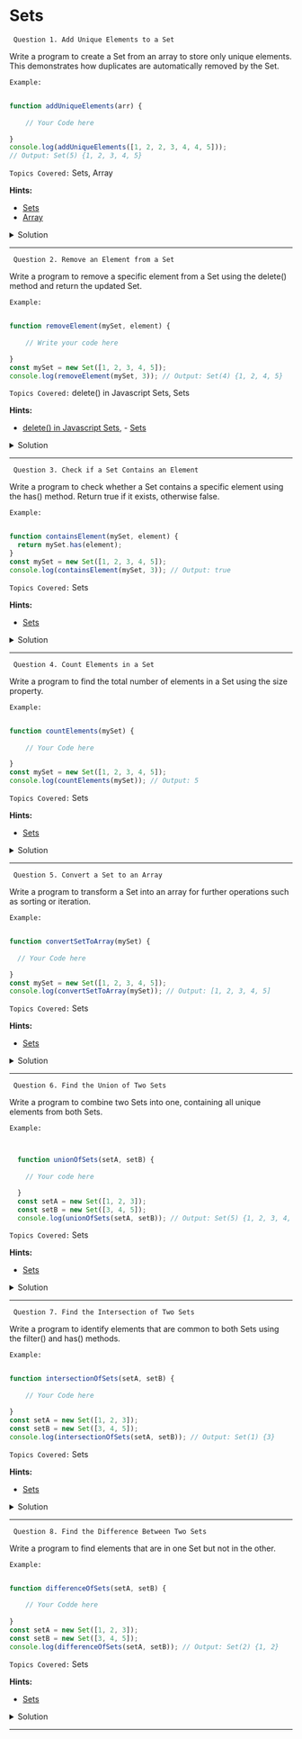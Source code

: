 # Sets

` Question 1. Add Unique Elements to a Set`

  Write a program to create a Set from an array to store only unique elements. This demonstrates how duplicates are automatically removed by the Set.

`Example:`

```javascript

function addUniqueElements(arr) {
      
    // Your Code here

}
console.log(addUniqueElements([1, 2, 2, 3, 4, 4, 5])); 
// Output: Set(5) {1, 2, 3, 4, 5}


```

`Topics Covered:`
Sets, Array
 
**Hints:**
- [Sets](https://www.w3schools.com/js/js_sets.asp) 
- [Array](https://developer.mozilla.org/en-US/docs/Web/JavaScript/Reference/Global_Objects/Array)

<details>
  <summary>Solution</summary>

### Let's look at the solution:

```javascript

function addUniqueElements(arr) {
  return new Set(arr);
}
console.log(addUniqueElements([1, 2, 2, 3, 4, 4, 5]));
 // Output: Set(5) {1, 2, 3, 4, 5}
 
```

**Explanation:**


- The function addUniqueElements takes an array (arr) and uses the Set object to remove duplicate elements.
- A Set only stores unique values. By passing the array to the Set constructor, it automatically filters out duplicates.
  
</details>
 
---- 
` Question 2. Remove an Element from a Set`

  Write a program to remove a specific element from a Set using the delete() method and return the updated Set.

`Example:`

```javascript

function removeElement(mySet, element) {
  
    // Write your code here

}
const mySet = new Set([1, 2, 3, 4, 5]);
console.log(removeElement(mySet, 3)); // Output: Set(4) {1, 2, 4, 5}


```

`Topics Covered:`
delete() in Javascript Sets, Sets
 
**Hints:**
- [delete() in Javascript Sets](https://www.geeksforgeeks.org/javascript-set-delete-method/), - [Sets](https://www.w3schools.com/js/js_sets.asp)

<details>
  <summary>Solution</summary>

### Let's look at the solution:

```javascript

function removeElement(mySet, element) {
  mySet.delete(element);
  return mySet;
}
const mySet = new Set([1, 2, 3, 4, 5]);
console.log(removeElement(mySet, 3)); // Output: Set(4) {1, 2, 4,
 
```

**Explanation:**


- The removeElement function deletes a specified element from the given Set (mySet) using the delete method.
- mySet.delete(element) removes the value 3 from the Set.
- The updated Set is returned, and the output becomes Set(4) {1, 2, 4, 5}.
  
</details>
 
---- 
` Question 3. Check if a Set Contains an Element`

  Write a program to check whether a Set contains a specific element using the has() method. Return true if it exists, otherwise false.

`Example:`

```javascript

function containsElement(mySet, element) {
  return mySet.has(element);
}
const mySet = new Set([1, 2, 3, 4, 5]);
console.log(containsElement(mySet, 3)); // Output: true


```

`Topics Covered:`
Sets
 
**Hints:**
- [Sets](https://www.w3schools.com/js/js_sets.asp)

<details>
  <summary>Solution</summary>

### Let's look at the solution:

```javascript

function containsElement(mySet, element) {
  return mySet.has(element);
}
const mySet = new Set([1, 2, 3, 4, 5]);
console.log(containsElement(mySet, 3)); // Output: true
 
```

**Explanation:**


- The containsElement function checks if a specific element exists in the Set (mySet).
- It uses the has method of Set, which returns true if the element is present, otherwise false.
- For mySet = new Set([1, 2, 3, 4, 5]) and element = 3, mySet.has(3) evaluates to true.
  
</details>
 
---- 
` Question 4. Count Elements in a Set`

  Write a program to find the total number of elements in a Set using the size property.

`Example:`

```javascript

function countElements(mySet) {
  
    // Your Code here

}
const mySet = new Set([1, 2, 3, 4, 5]);
console.log(countElements(mySet)); // Output: 5

```

`Topics Covered:`
Sets
 
**Hints:**
- [Sets](https://www.w3schools.com/js/js_sets.asp)

<details>
  <summary>Solution</summary>

### Let's look at the solution:

```javascript

function countElements(mySet) {
  return mySet.size;
}
const mySet = new Set([1, 2, 3, 4, 5]);
console.log(countElements(mySet)); // Output: 5
 
```

**Explanation:**


- The function countElements(mySet) returns mySet.size, which is 5.
- console.log displays 5 as the output.
  
</details>
 
---- 
` Question 5. Convert a Set to an Array`

  Write a program to transform a Set into an array for further operations such as sorting or iteration.

`Example:`

```javascript

function convertSetToArray(mySet) {
  
  // Your Code here

}
const mySet = new Set([1, 2, 3, 4, 5]);
console.log(convertSetToArray(mySet)); // Output: [1, 2, 3, 4, 5]

```

`Topics Covered:`
Sets
 
**Hints:**
- [Sets](https://www.w3schools.com/js/js_sets.asp)

<details>
  <summary>Solution</summary>

### Let's look at the solution:

```javascript

function convertSetToArray(mySet) {
  return [...mySet];
}
const mySet = new Set([1, 2, 3, 4, 5]);
console.log(convertSetToArray(mySet)); // Output: [1, 2, 3, 4, 5]
 
```

**Explanation:**


- The spread operator (...) expands the elements of mySet into an array.
- return [...mySet]; creates a new array containing all elements from mySet.
  
</details>
 
---- 
` Question 6. Find the Union of Two Sets`

  Write a program to combine two Sets into one, containing all unique elements from both Sets.

`Example:`

```javascript


  function unionOfSets(setA, setB) {
    
    // Your code here

  }
  const setA = new Set([1, 2, 3]);
  const setB = new Set([3, 4, 5]);
  console.log(unionOfSets(setA, setB)); // Output: Set(5) {1, 2, 3, 4, 5}

```

`Topics Covered:`
Sets
 
**Hints:**
- [Sets](https://www.w3schools.com/js/js_sets.asp)

<details>
  <summary>Solution</summary>

### Let's look at the solution:

```javascript


function unionOfSets(setA, setB) {
  return new Set([...setA, ...setB]);
}
const setA = new Set([1, 2, 3]);
const setB = new Set([3, 4, 5]);
console.log(unionOfSets(setA, setB)); // Output: Set(5) {1, 2, 3, 4, 5}
 
```

**Explanation:**


- The spread operator (...) merges their elements into [1, 2, 3, 3, 4, 5].
- new Set([...setA, ...setB]) removes duplicates, resulting in {1, 2, 3, 4, 5}.
  
</details>
 
---- 
` Question 7. Find the Intersection of Two Sets`

  Write a program to identify elements that are common to both Sets using the filter() and has() methods.

`Example:`

```javascript

function intersectionOfSets(setA, setB) {
 
    // Your Code here

}
const setA = new Set([1, 2, 3]);
const setB = new Set([3, 4, 5]);
console.log(intersectionOfSets(setA, setB)); // Output: Set(1) {3}

```

`Topics Covered:`
Sets
 
**Hints:**
- [Sets](https://www.w3schools.com/js/js_sets.asp)

<details>
  <summary>Solution</summary>

### Let's look at the solution:

```javascript

function intersectionOfSets(setA, setB) {
  return new Set([...setA].filter(item => setB.has(item)));
}
const setA = new Set([1, 2, 3]);
const setB = new Set([3, 4, 5]);
console.log(intersectionOfSets(setA, setB)); // Output: Set(1) {3}
 
```

**Explanation:**


- Convert setA to an array and use .filter() to keep elements that exist in setB (common elements).
- Wrap the result in new Set() to return a set with the intersection: {3}.
  
</details>
 
---- 
` Question 8. Find the Difference Between Two Sets`

  Write a program to find elements that are in one Set but not in the other.

`Example:`

```javascript

function differenceOfSets(setA, setB) {
  
    // Your Codde here
    
}
const setA = new Set([1, 2, 3]);
const setB = new Set([3, 4, 5]);
console.log(differenceOfSets(setA, setB)); // Output: Set(2) {1, 2}

```

`Topics Covered:`
Sets
 
**Hints:**
- [Sets](https://www.w3schools.com/js/js_sets.asp)

<details>
  <summary>Solution</summary>

### Let's look at the solution:

```javascript

function differenceOfSets(setA, setB) {
  return new Set([...setA].filter(item => !setB.has(item)));
}
const setA = new Set([1, 2, 3]);
const setB = new Set([3, 4, 5]);
console.log(differenceOfSets(setA, setB)); // Output: Set(2) {1, 2}
 
```

**Explanation:**


- Convert setA to an array and use .filter() to keep elements that are not in setB.
- Wrap the result in new Set() to return a set with the difference: {1, 2}.
  
</details>
 
---- 

